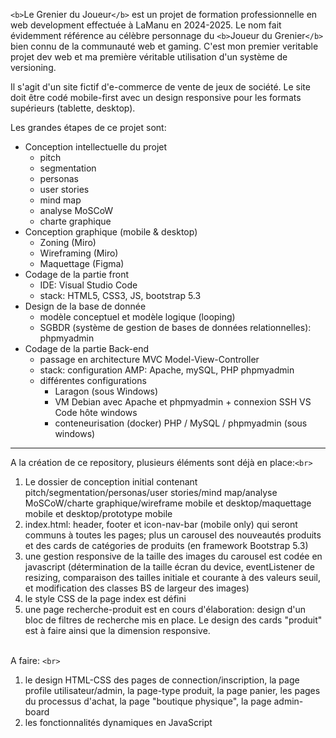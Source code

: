 `<b>`Le Grenier du Joueur`</b>` est un projet de formation professionnelle en web development effectuée à LaManu en 2024-2025. Le nom fait évidemment référence au célèbre personnage du `<b>`Joueur du Grenier`</b>` bien connu de la communauté web et gaming.
C'est mon premier veritable projet dev web et ma première véritable utilisation d'un système de versioning.

Il s'agit d'un site fictif d'e-commerce de vente de jeux de société. Le site doit être codé mobile-first avec un design responsive pour les formats supérieurs (tablette, desktop).

Les grandes étapes de ce projet sont:

* Conception intellectuelle du projet
  * pitch
  * segmentation
  * personas
  * user stories
  * mind map
  * analyse MoSCoW
  * charte graphique
* Conception graphique (mobile & desktop)
  * Zoning (Miro)
  * Wireframing (Miro)
  * Maquettage (Figma)
* Codage de la partie front
  * IDE: Visual Studio Code
  * stack: HTML5, CSS3, JS, bootstrap 5.3
* Design de la base de donnée
  * modèle conceptuel et modèle logique (looping)
  * SGBDR (système de gestion de bases de données relationnelles): phpmyadmin
* Codage de la partie Back-end
  * passage en architecture MVC Model-View-Controller
  * stack: configuration AMP: Apache, mySQL, PHP phpmyadmin
  * différentes configurations
    * Laragon (sous Windows)
    * VM Debian avec Apache et phpmyadmin + connexion SSH VS Code hôte windows
    * conteneurisation (docker) PHP / MySQL / phpmyadmin (sous windows)

<hr>

A la création de ce repository, plusieurs éléments sont déjà en place:`<br>`


<ol>
  <li>Le dossier de conception initial contenant pitch/segmentation/personas/user stories/mind map/analyse MoSCoW/charte graphique/wireframe mobile et desktop/maquettage mobile et desktop/prototype mobile</li>
  <li>index.html: header, footer et icon-nav-bar (mobile only) qui seront communs à toutes les pages; plus un carousel des nouveautés produits et des cards de catégories de produits (en framework Bootstrap 5.3)</li>
  <li>une gestion responsive de la taille des images du carousel est codée en javascript (détermination de la taille écran du device, eventListener de resizing, comparaison des tailles initiale et courante à des valeurs seuil, et modification des classes BS de largeur des images)</li>
  <li>le style CSS de la page index est défini</li>
  <li>une page recherche-produit est en cours d'élaboration: design d'un bloc de filtres de recherche mis en place. Le design des cards "produit" est à faire ainsi que la dimension responsive.</li><br>
</ol>

A faire: `<br>`

<ol>
  <li>le design HTML-CSS des pages de connection/inscription, la page profile utilisateur/admin, la page-type produit, la page panier, les pages du processus d'achat, la page "boutique physique", la page admin-board</li>
  <li>les fonctionnalités dynamiques en JavaScript</li>
</ol>
